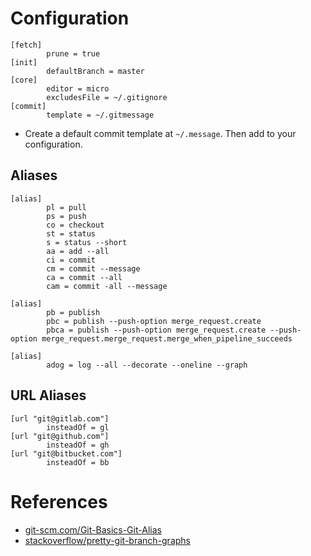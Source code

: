 # Configuration
```
[fetch]
        prune = true
[init]
        defaultBranch = master
[core]
        editor = micro
        excludesFile = ~/.gitignore
[commit]
        template = ~/.gitmessage
```
* Create a default commit template at `~/.message`. Then add to your configuration.

## Aliases
```
[alias]
        pl = pull
        ps = push
        co = checkout
        st = status
        s = status --short
        aa = add --all
        ci = commit
        cm = commit --message
        ca = commit --all
        cam = commit -all --message
```
```
[alias]
        pb = publish
        pbc = publish --push-option merge_request.create
        pbca = publish --push-option merge_request.create --push-option merge_request.merge_request.merge_when_pipeline_succeeds
```
```
[alias]
        adog = log --all --decorate --oneline --graph
```

## URL Aliases
```
[url "git@gitlab.com"]
        insteadOf = gl
[url "git@github.com"]
        insteadOf = gh
[url "git@bitbucket.com"]
        insteadOf = bb
```

# References
* [git-scm.com/Git-Basics-Git-Alias](http://git-scm.com/book/en/v2/Git-Basics-Git-Aliases)
* [stackoverflow/pretty-git-branch-graphs](https://stackoverflow.com/questions/1057564/pretty-git-branch-graphs)
